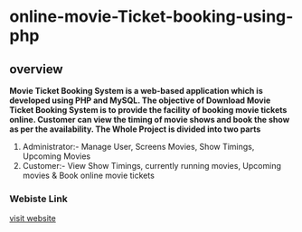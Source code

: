 # online-movie-Ticket-booking-using-php
## overview
**Movie Ticket Booking System is a web-based application which is developed using PHP and MySQL. The objective of Download Movie Ticket Booking System is to provide the facility**  **of booking movie tickets online. Customer can view the timing of movie shows and book the show as per the availability. The Whole Project is divided into two parts** 
1. Administrator:- Manage User, Screens Movies, Show Timings, Upcoming Movies
2. Customer:- View Show Timings, currently running movies, Upcoming movies &amp; Book online movie tickets


### Webiste Link
[visit website](https://cinematicinema.000webhostapp.com "cinematic")
